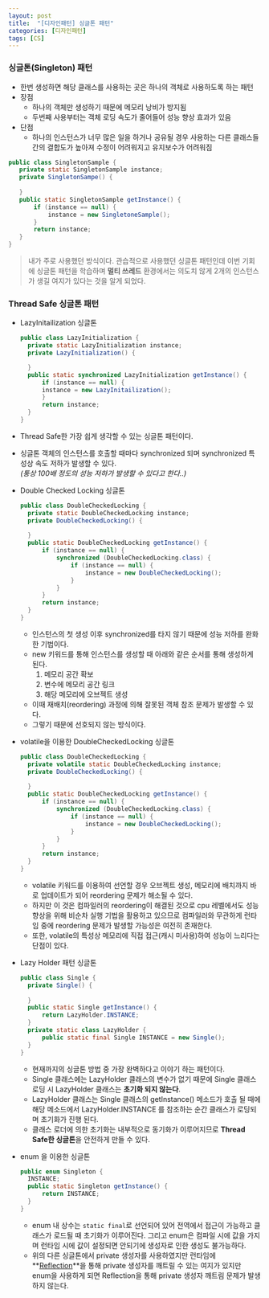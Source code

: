 ```yaml
---
layout: post
title:  "[디자인패턴] 싱글톤 패턴"
categories: [디자인패턴]
tags: [CS]
---
```


### 싱글톤(Singleton) 패턴

 - 한번 생성하면 해당 클래스를 사용하는 곳은 하나의 객체로 사용하도록 하는 패턴
 - 장점
   - 하나의 객체만 생성하기 때문에 메모리 낭비가 방지됨
   - 두번째 사용부터는 객체 로딩 속도가 줄어들어 성능 향상 효과가 있음
 - 단점
   - 하나의 인스턴스가 너무 많은 일을 하거나 공유될 경우 사용하는 다른 클래스들간의 결합도가 높아져 수정이 어려워지고 유지보수가 어려워짐

```java
public class SingletonSample {
   private static SingletonSample instance;
   private SingletonSampe() {
     
   }
   public static SingletonSample getInstance() {
       if (instance == null) {
           instance = new SingletoneSample();
       }
       return instance;
   }
}
 ```
> 내가 주로 사용했던 방식이다. 관습적으로 사용했던 싱글톤 패턴인데 이번 기회에 싱글톤 패턴을 학습하며 **멀티 쓰레드** 환경에서는 의도치 않게 2개의 인스턴스가 생길 여지가 있다는 것을 알게 되었다.








### Thread Safe 싱글톤 패턴

- LazyInitailization 싱글톤
    ```java
    public class LazyInitialization {
      private static LazyInitialization instance;
      private LazyInitialization() {
    
      }
      public static synchronized LazyInitialization getInstance() {
          if (instance == null) {
          instance = new LazyInitailization();
          }
          return instance;
      }
    }
    ```
- Thread Safe한 가장 쉽게 생각할 수 있는 싱글톤 패턴이다.
- 싱글톤 객체의 인스턴스를 호출할 때마다 synchronized 되며 synchronized 특성상 속도 저하가 발생할 수 있다.<br>
*(통상 100배 정도의 성능 저하가 발생할 수 있다고 한다..)*

- Double Checked Locking 싱글톤
    ```java
    public class DoubleCheckedLocking {
      private static DoubleCheckedLocking instance;
      private DoubleCheckedLocking() {
        
      }
      public static DoubleCheckedLocking getInstance() {
          if (instance == null) {
              synchronized (DoubleCheckedLocking.class) {
                  if (instance == null) {
                      instance = new DoubleCheckedLocking();
                  }
              }
          }
          return instance;
      }
    }
    ```
  - 인스턴스의 첫 생성 이후 synchronized를 타지 않기 때문에 성능 저하를 완화한 기법이다.
  - new 키워드를 통해 인스턴스를 생성할 때 아래와 같은 순서를 통해 생성하게 된다.
    1. 메모리 공간 확보
    2. 변수에 메모리 공간 링크
    3. 해당 메모리에 오브젝트 생성
  - 이때 재배치(reordering) 과정에 의해 잘못된 객체 참조 문제가 발생할 수 있다.
  - 그렇기 때문에 선호되지 않는 방식이다.
  
- volatile을 이용한 DoubleCheckedLocking 싱글톤
    ```java
    public class DoubleCheckedLocking {
      private volatile static DoubleCheckedLocking instance;
      private DoubleCheckedLocking() {
        
      }
      public static DoubleCheckedLocking getInstance() {
          if (instance == null) {
              synchronized (DoubleCheckedLocking.class) {
                  if (instance == null) {
                      instance = new DoubleCheckedLocking();
                  }
              }
          }
          return instance;
      }
    }
    ```
  - volatile 키워드를 이용하여 선언할 경우 오브젝트 생성, 메모리에 배치까지 바로 업데이트가 되어 reordering 문제가 해소될 수 있다.
  - 하지만 이 것은 컴파일러의 reordering이 해결된 것으로 cpu 레벨에서도 성능 향상을 위해 비순차 실행 기법을 활용하고 있으므로 컴파일러와 무관하게 런타임 중에 reordering 문제가 발생할 가능성은 여전히 존재한다.
  - 또한, volatile의 특성상 메모리에 직접 접근(캐시 미사용)하여 성능이 느리다는 단점이 있다.
  
- Lazy Holder 패턴 싱글톤
    ```java
    public class Single {
      private Single() {
        
      } 
      public static Single getInstance() {
          return LazyHolder.INSTANCE;
      }
      private static class LazyHolder {
          public static final Single INSTANCE = new Single();
      }
    }
    ```
  - 현재까지의 싱글톤 방법 중 가장 완벽하다고 이야기 하는 패턴이다.
  - Single 클래스에는 LazyHolder 클래스의 변수가 없기 때문에 Single 클래스 로딩 시 LazyHolder 클래스는 **초기화 되지 않는다**.
  - LazyHolder 클래스는 Single 클래스의 getInstance() 메소드가 호출 될 때에 해당 메소드에서 LazyHolder.INSTANCE 를 참조하는 순간 클래스가 로딩되며 초기화가 진행 된다.
  - 클래스 로더에 의한 초기화는 내부적으로 동기화가 이루어지므로 **Thread Safe한 싱글톤**을 안전하게 만들 수 있다.
  
- enum 을 이용한 싱글톤
    ```java
    public enum Singleton {
      INSTANCE;
      public static Singleton getInstance() {
          return INSTANCE;
      }
    }
    ``` 
  - enum 내 상수는 `static final`로 선언되어 있어 전역에서 접근이 가능하고 클래스가 로드될 때 초기화가 이루어진다. 그리고 enum은 컴파일 시에 값을 가지며 런타임 시에 값이 설정되면 안되기에 생성자로 인한 생성도 불가능하다.
  - 위의 다른 싱글톤에서 private 생성자를 사용하였지만 런타임에 **[Reflection](https://taehyungk.github.io/2019/12/11/android-reflection/)**을 통해 private 생성자를 깨트릴 수 있는 여지가 있지만 enum을 사용하게 되면 Reflection을 통해 private 생성자 깨트림 문제가 발생하지 않는다.
